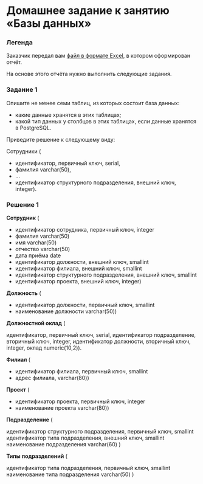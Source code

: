 # Домашнее задание к занятию «Базы данных»

### Легенда

Заказчик передал вам [файл в формате Excel](https://github.com/netology-code/sdb-homeworks/blob/main/resources/hw-12-1.xlsx), в котором сформирован отчёт. 

На основе этого отчёта нужно выполнить следующие задания.

### Задание 1

Опишите не менее семи таблиц, из которых состоит база данных:

- какие данные хранятся в этих таблицах;
- какой тип данных у столбцов в этих таблицах, если данные хранятся в PostgreSQL.

Приведите решение к следующему виду:

Сотрудники (

- идентификатор, первичный ключ, serial,
- фамилия varchar(50),
- ...
- идентификатор структурного подразделения, внешний ключ, integer).

### Решение 1

**Сотрудник** (

- идентификатор сотрудника, первичный ключ, integer
- фамилия varchar(50)
- имя varchar(50)
- отчество varchar(50)
- дата приёма date
- идентификатор должности, внешний ключ, smallint
- идентификатор филиала, внешний ключ, smallint
- идентификатор структурного подразделения, внешний ключ, smallint
- идентификатор проекта, внешний ключ, integer)

**Должность** (

- идентификатор должности, первичный ключ, smallint
- наименование должности varchar(50))

**Должностной оклад** (

идентификатор, первичный ключ, serial,
идентификатор подразделение, вторичный ключ, integer,
идентификатор должности, вторичный ключ, integer,
оклад numeric(10,2)).

**Филиал** (

- идентификатор филиала, первичный ключ, smallint
- адрес филиала, varchar(80))

**Проект** (

- идентификатор проекта, первичный ключ, integer
- наименование проекта varchar(80))

**Подразделение** (

идентификатор структурного подразделения, первичный ключ, smallint
идентификатор типа подразделения, внешний ключ, smallint
наименование подразделения varchar(60) )

**Типы подразделений** (

идентификатор типа подразделения, первичный ключ, smallint
наименование типа подразделения varchar(50) )
